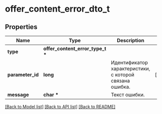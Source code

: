 # offer_content_error_dto_t

## Properties
Name | Type | Description | Notes
------------ | ------------- | ------------- | -------------
**type** | **offer_content_error_type_t \*** |  | 
**parameter_id** | **long** | Идентификатор характеристики, с которой связана ошибка. | [optional] 
**message** | **char \*** | Текст ошибки. | 

[[Back to Model list]](../README.md#documentation-for-models) [[Back to API list]](../README.md#documentation-for-api-endpoints) [[Back to README]](../README.md)


